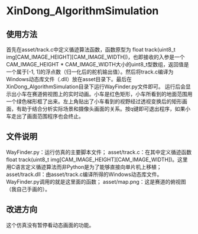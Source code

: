 # XinDong_AlgorithmSimulation
## 使用方法
  首先在asset/track.c中定义循迹算法函数，函数原型为 float track(uint8_t img[CAM_IMAGE_HEIGHT][CAM_IMAGE_WIDTH])，也即接收的入参是一个CAM_IMAGE_HEIGHT * CAM_IMAGE_WIDTH大小的uint8_t型数组，返回值是一个属于[-1, 1]的浮点数（归一化后的舵机输出值）。然后将track.c编译为Windows动态库文件（.dll）放在asset目录下。最后在XinDong_AlgorithmSimulation目录下运行WayFinder.py文件即可。
  运行后会显示出小车在赛道俯视图上的实时动画。小车是红色矩形，小车所看到的地面范围用一个绿色梯形框了出来。左上角贴出了小车看到的视野经过透视变换后的矩形画面，有助于结合分析实际场景和摄像头画面的关系。按q键即可退出程序，如果小车走出了画面范围程序也会终止。
## 文件说明
  WayFinder.py：运行仿真的主要脚本文件；
  asset/track.c：在其中定义循迹函数float track(uint8_t img[CAM_IMAGE_HEIGHT][CAM_IMAGE_WIDTH])。这里用C语言定义循迹算法而非Python是为了能够直接向单片机上移植；
  asset/track.dll：由asset/track.c编译所得的Windows动态库文件。WayFinder.py调用的就是这里面的函数；
  asset/map.png：这是赛道的俯视图（我自己手画的）。
## 改进方向
  这个仿真没有暂停看动态画面的功能。
